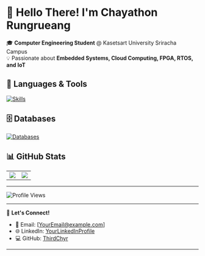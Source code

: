 # 👋 Hello There! I'm **Chayathon Rungrueang**  

🎓 **Computer Engineering Student** @ Kasetsart University Sriracha Campus  
💡 Passionate about **Embedded Systems, Cloud Computing, FPGA, RTOS, and IoT**  

## 🚀 **Languages & Tools**
[![Skills](https://skillicons.dev/icons?i=c,cpp,python,js,docker,kubernetes,postman,arduino,linux,azure)](https://skillicons.dev)

## 🗄 **Databases**
[![Databases](https://skillicons.dev/icons?i=mongodb,mysql)](https://skillicons.dev)

## 📊 **GitHub Stats**
<table>
  <tr>
    <td><img src="https://github-readme-stats.vercel.app/api/top-langs/?username=ThirdChyr&layout=compact&theme=tokyonight&card_width=450" /></td>
    <td><img src="https://github-readme-stats.vercel.app/api?username=ThirdChyr&show_icons=true&theme=tokyonight&card_width=450" /></td>
  </tr>
</table>

---

![Profile Views](https://komarev.com/ghpvc/?username=ThirdChyr&color=blue)

---

🔗 **Let's Connect!**  
- 📧 Email: [YourEmail@example.com]  
- 🌐 LinkedIn: [YourLinkedInProfile](https://www.linkedin.com/)  
- 💻 GitHub: [ThirdChyr](https://github.com/ThirdChyr)  

---
